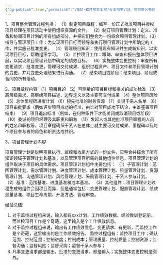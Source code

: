 ```yaml
---
{"dg-publish":true,"permalink":"/032-软件项目工程/反复咀嚼/14、项目整合管理（多背）/","dgPassFrontmatter":true}
---
```




1、项目整合管理过程包括：
（1）制定项目章程：编写一份正式批准项目并授权项目经理在项目活动中使用组织资源的文件。
（2）制订项目管理计划：定义、准备和协调项目计划的所有组成部分，并把它们整合为一份综合项目管理计划。（3）指导与管理项目工作：为实现项目目标而领导和执行项目管理计划中所确定的工作，并实施已批准变更。
（4）管理项目知识：使用现有知识并生成新知识，以实现项目目标，帮助组织学习。
（5）监控项目工作：跟踪、审查和报告整体项目进展，以实现项目管理计划中确定的绩效目标。
（6）实施整体变更控制：审查所有变更请求，批准变更，管理可交付成果、组织过程资产、项目文件和项目管理计划的变更，并对变更处理结果进行沟通。
（7）结束项目或阶段：结束项目、阶段或合同的所有活动。

2、项目章程内容
（1）项目目的
（2）可测量的项目目标和相关的成功标准
（3）高层级需求、高层级项目描述、边界定义以及主要可交付成果
（4）整体项目风险
（5）总体里程碑进度计划
（6）预先批准的财务资源
（7）关键干系人名单
（8）项目审批要求（例如评价项目成功的标准，由谁对项目成功下结论，由谁签署项目结束）
（9）项目退出标准（例如，在何种条件下才能关闭或取消项目或阶段）
（10）委派的项目经理及其职责和职权
（11）发起人或其他批准项目章程的人员的姓名和职权等。项目章程确保干系人在总体上就主要可交付成果、里程碑以及每个项目参与者的角色和职责达成共识。

3、项目管理计划内容

项目管理计划是说明项目执行、监控和收尾方式的一份文件，它整合并综合了所有知识领域子管理计划和基准，以及管理项目所需的其他组件信息，项目管理计划的组件取决于项目的具体需求。项目管理计划组件主要包括：
（1）子管理计划：范围管理计划、需求管理计划、进度管理计划、成本管理计划、质量管理计划、资源管理计划、沟通管理计划、风险管理计划、采购管理计划、干系人参与计划。
（2）基准：范围基准、进度基准和成本基准。
（3）其他组件：项目管理计划过程生成的组件会因项目而异，但是通常包括：变更管理计划、配置管理计划、绩效测量基准、项目生命周期、开发方法、管理审查。

经验总结:
1. 对于监控过程组来说，输入都有xxx计划、工作绩效数据、经验教训登记册，而监控项目工作是个奇葩，这里输入是个工作绩效信息。
2. 对于监控过程组来说，输出有工作绩效信息、变更请求、有更新，而监控工作是个奇葩，这里输出的是工作绩效报告。
监控过程组有：监控项目工作；确认范围、控制范围；控制进度；控制成本；管理质量、控制质量；控制资源；监督沟通；监督风险；监督采购；监督干系人参与；
3. 凡事变更请求都是输出，批准的变更请求，都是输入；实施整体变更控制是例外。



